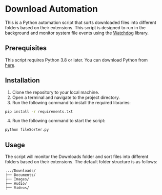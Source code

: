 # Download Automation
This is a Python automation script that sorts downloaded files into different folders based on their extensions. This script is designed to run in the background and monitor system file events using the [Watchdog](https://pypi.org/project/watchdog/) library.

## Prerequisites
This script requires Python 3.8 or later. You can download Python from [here](https://www.python.org/downloads/).

## Installation
1. Clone the repository to your local machine.
2. Open a terminal and navigate to the project directory.
3. Run the following command to install the required libraries:
```bash
pip install -r requirements.txt
```
4. Run the following command to start the script:
```bash
python fileSorter.py
```

## Usage
The script will monitor the Downloads folder and sort files into different folders based on their extensions. The default folder structure is as follows:
```
.../Downloads/
├── Documents/
├── Images/
├── Audio/
├── Videos/
```